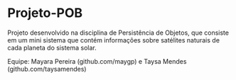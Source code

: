 # Projeto-POB
Projeto desenvolvido na disciplina de Persistência de Objetos, que consiste em um mini sistema que contém informações sobre satélites naturais de cada planeta do sistema solar.

Equipe: Mayara Pereira (github.com/maygp) e Taysa Mendes (github.com/taysamendes)

